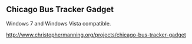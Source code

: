 Chicago Bus Tracker Gadget
-----------------------------------------------------------------------------------

Windows 7 and Windows Vista compatible.

http://www.christophermanning.org/projects/chicago-bus-tracker-gadget